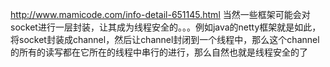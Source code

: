 
http://www.mamicode.com/info-detail-651145.html
当然一些框架可能会对socket进行一层封装，让其成为线程安全的。。。例如java的netty框架就是如此，将socket封装成channel，然后让channel封闭到一个线程中，那么这个channel的所有的读写都在它所在的线程中串行的进行，那么自然也就是线程安全的了
